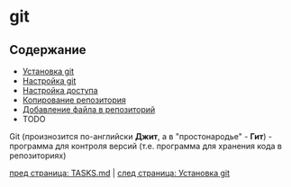 # git #

## Содержание ##

* [Установка git](git/install.md)
* [Настройка git](git/setup.md)
* [Настройка доступа](git/access.md)
* [Копирование репозитория](git/copy-repo.md)
* [Добавление файла в репозиторий](git/add-file.md)
* TODO

Git (произнозится по-английски **Джит**, а в "простонародье" - **Гит**) - программа для контроля версий (т.е. программа для хранения кода в репозиториях)

[пред страница: TASKS.md](../TASKS.md) | [след страница: Установка git](git/install.md)
